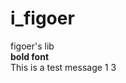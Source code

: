 i_figoer
========

<span>figoer's lib</span>
<br />
<b>bold font</b><br />
This is a test message
1
3
